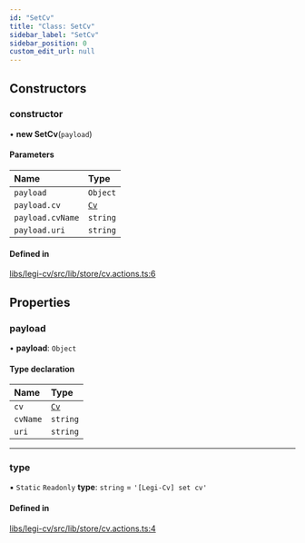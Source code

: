 ```yaml
---
id: "SetCv"
title: "Class: SetCv"
sidebar_label: "SetCv"
sidebar_position: 0
custom_edit_url: null
---
```


## Constructors

### constructor

• **new SetCv**(`payload`)

#### Parameters

| Name | Type |
| :------ | :------ |
| `payload` | `Object` |
| `payload.cv` | [`Cv`](../modules#cv) |
| `payload.cvName` | `string` |
| `payload.uri` | `string` |

#### Defined in

[libs/legi-cv/src/lib/store/cv.actions.ts:6](https://github.com/cognizone/ng-cognizone/blob/0401c67/libs/legi-cv/src/lib/store/cv.actions.ts#L6)

## Properties

### payload

• **payload**: `Object`

#### Type declaration

| Name | Type |
| :------ | :------ |
| `cv` | [`Cv`](../modules#cv) |
| `cvName` | `string` |
| `uri` | `string` |

___

### type

▪ `Static` `Readonly` **type**: `string` = `'[Legi-Cv] set cv'`

#### Defined in

[libs/legi-cv/src/lib/store/cv.actions.ts:4](https://github.com/cognizone/ng-cognizone/blob/0401c67/libs/legi-cv/src/lib/store/cv.actions.ts#L4)
